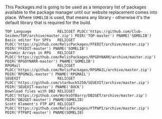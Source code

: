 This Packages.md is going to be used as a temporary list of packages available to the package manager until our website replacement comes into place. Where `SOMELIB` is used, that means any library - otherwise it's the default library that is required for the build.
```
TOP Language            RELICGET PLOC('https://github.com/Club-Seiden/TOP/archive/master.zip') PDIR('TOP-master') PNAME('SOMELIB')
Basic editor for SPFs   RELICGET PLOC('https://github.com/RelicPackages/FFEDIT/archive/master.zip') PDIR('FFEDIT-master') PNAME('SOMELIB')
Dynamic Arrays in RPG   RELICGET PLOC('https://github.com/RelicPackages/RPGDYNARR/archive/master.zip') PDIR('RPGDYNARR-master') PNAME('SOMELIB')
RPGMail                 RELICGET PLOC('https://github.com/RelicPackages/RPGMAIL/archive/master.zip') PDIR('RPGMAIL-master') PNAME('RPGMAIL')
SEUEXIT                 RELICGET PLOC('https://github.com/starbuck5250/SEUEXIT/archive/master.zip') PDIR('SEUEXIT-master') PNAME('BUCK')
Download files with DB2 RELICGET PLOC('https://github.com/WorksOfBarry/DB2GET/archive/master.zip') PDIR('DB2GET-master') PNAME(SOMELIB)
Scott Klement's FTP API RELICGET PLOC('https://github.com/RelicPackages/FTPAPI/archive/master.zip') PDIR('FTPAPI-master') PNAME(SOMELIB)
```
